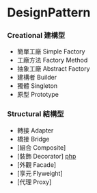 # DesignPattern

### Creational 建構型
 - 簡單工廠 Simple Factory
 - 工廠方法 Factory Method
 - 抽象工廠 Abstract Factory
 - 建構者 Builder
 - 獨體 Singleton
 - 原型 Prototype

### Structural 結構型
 - 轉接 Adapter
 - 橋接 Bridge
 - [組合 Composite]
 - [裝飾 Decorator] [php](decorator.php)
 - [外觀 Facade]
 - [享元 Flyweight]
 - [代理 Proxy]